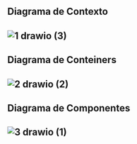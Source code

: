 ## Diagrama de Contexto
![1 drawio (3)](https://github.com/user-attachments/assets/2b53e6ef-3af5-4d5c-82d1-4b167c77996d)
---
## Diagrama de Conteiners
![2 drawio (2)](https://github.com/user-attachments/assets/4ee3046f-b5e3-4ade-931b-369905bfc0fc)
---
## Diagrama de Componentes
![3 drawio (1)](https://github.com/user-attachments/assets/b9e2662c-8448-49e0-a9e9-00145e43803d)
---
